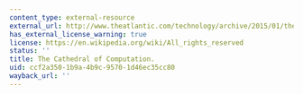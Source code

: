 ```yaml
---
content_type: external-resource
external_url: http://www.theatlantic.com/technology/archive/2015/01/the-cathedral-of-computation/384300/
has_external_license_warning: true
license: https://en.wikipedia.org/wiki/All_rights_reserved
status: ''
title: The Cathedral of Computation.
uid: ccf2a350-1b9a-4b9c-9570-1d46ec35cc80
wayback_url: ''
---
```

